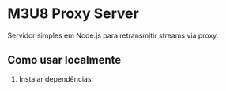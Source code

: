 # M3U8 Proxy Server

Servidor simples em Node.js para retransmitir streams via proxy.

## Como usar localmente

1. Instalar dependências:
